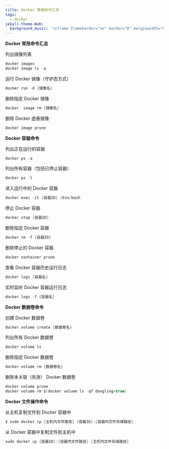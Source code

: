 ```yaml
---
title: Docker 常用命令汇总
tags:
  - docker
jekyll-theme-WuK:
  background_music: '<iframe frameborder="no" border="0" marginwidth="0" marginheight="0" width=100% height=86 src="//music.163.com/outchain/player?type=2&id=27876158&auto=0&height=66"></iframe>'
---
```


**Docker 常用命令汇总**

列出镜像列表
```c
docker images
docker image ls -a
```

运行 Docker 镜像（守护态方式）
```c
docker run -d {镜像名}
```

删除指定 Docker 镜像
```c
docker  image rm {镜像名}
```

删除 Docker 虚悬镜像
```c
docker image prune
```

**Docker 容器命令**

列出正在运行的容器
```c
docker ps -a
```

列出所有容器（包括已停止容器）
```c
docker ps -l
```

进入运行中的 Docker 容器
```c
docker exec -it {容器ID} /bin/bash
```

停止 Docker 容器
```c
docker stop {容器ID}
```

删除指定 Docker 容器
```c
docker rm -f {容器ID}
```

删除停止的 Docker 容器
```c
docker container prune
```

查看 Docker 容器历史运行日志
```c
docker logs {容器名}
```

实时监听 Docker 容器运行日志
```c
docker logs -f {容器名}
```

**Docker 数据卷命令**

创建 Docker 数据卷
```c
docker volume create {数据卷名}
```

列出所有 Docker 数据卷
```c
docker volume ls
```

删除指定 Docker 数据卷
```c
docker volume rm {数据卷名}
```

删除未关联（失效） Docker 数据卷
```c
docker volume prune
docker volume rm $(docker volume ls -qf dangling=true)
```

**Docker 文件操作命令**

从主机复制文件到 Docker 容器中
```c
$ sudo docker cp {主机内文件路径} {容器ID}:{容器内文件存储路径}
```

从 Docker 容器中复制文件到主机中
```c
sudo docker cp {容器ID}:{容器内文件路径} {主机内文件存储路径}
```









